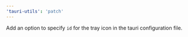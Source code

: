 ```yaml
---
'tauri-utils': 'patch'
---
```


Add an option to specify `id` for the tray icon in the tauri configuration file.
